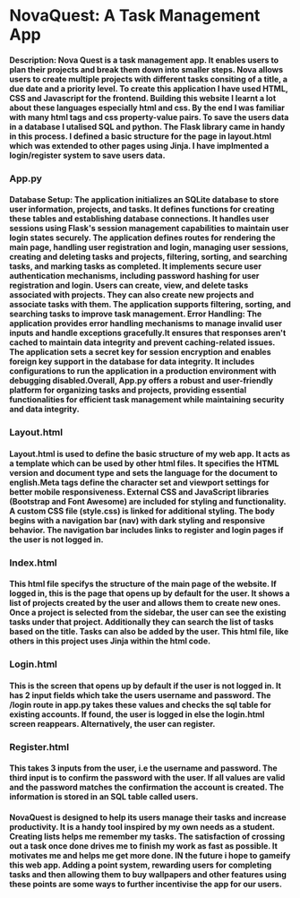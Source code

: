 # NovaQuest: A Task Management App


#### Description: Nova Quest is a task management app. It enables users to plan their projects and break them down into smaller steps. Nova allows users to create multiple projects with different tasks consiting of a title, a due date and a priority level. To create this application I have used HTML, CSS and Javascript for the frontend. Building this website I learnt a lot about these languages especially html and css. By the end I was familiar with many html tags and css property-value pairs. To save the users data in a database I utalised SQL and python. The Flask library came in handy in this process. I defined a basic structure for the page in layout.html which was extended to other pages using Jinja. I have implmented a login/register system to save users data. 

### App.py
#### Database Setup: The application initializes an SQLite database to store user information, projects, and tasks. It defines functions for creating these tables and establishing database connections. It handles user sessions using Flask's session management capabilities to maintain user login states securely. The application defines routes for rendering the main page, handling user registration and login, managing user sessions, creating and deleting tasks and projects, filtering, sorting, and searching tasks, and marking tasks as completed. It implements secure user authentication mechanisms, including password hashing for user registration and login. Users can create, view, and delete tasks associated with projects. They can also create new projects and associate tasks with them. The application supports filtering, sorting, and searching tasks to improve task management. Error Handling: The application provides error handling mechanisms to manage invalid user inputs and handle exceptions gracefully.It ensures that responses aren't cached to maintain data integrity and prevent caching-related issues. The application sets a secret key for session encryption and enables foreign key support in the database for data integrity. It includes configurations to run the application in a production environment with debugging disabled.Overall, App.py offers a robust and user-friendly platform for organizing tasks and projects, providing essential functionalities for efficient task management while maintaining security and data integrity.

### Layout.html
#### Layout.html is used to define the basic structure of my web app. It acts as a template which can be used by other html files. It specifies the HTML version and document type and sets the language for the document to english.Meta tags define the character set and viewport settings for better mobile responsiveness. External CSS and JavaScript libraries (Bootstrap and Font Awesome) are included for styling and functionality. A custom CSS file (style.css) is linked for additional styling. The body begins with a navigation bar (nav) with dark styling and responsive behavior. The navigation bar includes links to register and login pages if the user is not logged in. 

### Index.html
#### This html file specifys the structure of the main page of the website. If logged in, this is the page that opens up by default for the user. It shows a list of projects created by the user and allows them to create new ones. Once a project is selected from the sidebar, the user can see the existing tasks under that project. Additionally they can search the list of tasks based on the title. Tasks can also be added by the user. This html file, like others in this project uses Jinja within the html code. 

### Login.html
#### This is the screen that opens up by default if the user is not logged in. It has 2 input fields which take the users username and password. The /login route in app.py takes these values and checks the sql table for existing accounts. If found, the user is logged in else the login.html screen reappears. Alternatively, the user can register. 

### Register.html
#### This takes 3 inputs from the user, i.e the username and password. The third input is to confirm the password with the user. If all values are valid and the password matches the confirmation the account is created. The information is stored in an SQL table called users. 



#### NovaQuest is designed to help its users manage their tasks and increase productivity. It is a handy tool inspired by my own needs as a student. Creating lists helps me remember my tasks. The satisfaction of crossing out a task once done drives me to finish my work as fast as possible. It motivates me and helps me get more done. IN the future i hope to gameify this web app. Adding a point system, rewarding users for completing tasks and then allowing them to buy wallpapers and other features using these points are some ways to further incentivise the app for our users. 
